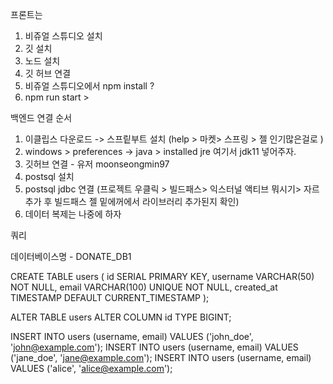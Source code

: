 
프론트는
1. 비쥬얼 스튜디오 설치
2. 깃 설치 
3. 노드 설치
4. 깃 허브 연결 
5. 비쥬얼 스튜디오에서 npm install ? 
6. npm run start  >


백엔드 연결 순서
1. 이클립스 다운로드  -> 스프맅부트 설치 (help > 마켓> 스프링 > 젤 인기많은걸로 )
2. windows > preferences -> java > installed jre 여기서 jdk11 넣어주자.
3. 깃허브 연결   - 유저 moonseongmin97 
5. postsql 설치 
6. postsql jdbc 연결 (프로젝트 우클릭 > 빌드패스> 익스터널 액티브 뭐시기> 자르 추가 후 빌드패스 젤 밑에꺼에서 라이브러리 추가된지 확인)
7. 데이터 복제는 나중에 하자 



쿼리

데이터베이스명 - DONATE_DB1


CREATE TABLE users (
    id SERIAL PRIMARY KEY,
    username VARCHAR(50) NOT NULL,
    email VARCHAR(100) UNIQUE NOT NULL,
    created_at TIMESTAMP DEFAULT CURRENT_TIMESTAMP
);

ALTER TABLE users ALTER COLUMN id TYPE BIGINT;

INSERT INTO users (username, email) VALUES ('john_doe', 'john@example.com');
INSERT INTO users (username, email) VALUES ('jane_doe', 'jane@example.com');
INSERT INTO users (username, email) VALUES ('alice', 'alice@example.com');
